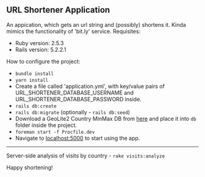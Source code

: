 ## URL Shortener Application  
An appication, which gets an url string and (possibly) shortens it. Kinda mimics the functionality of 'bit.ly' service.
Requisites:
- Ruby version: 2.5.3  
- Rails version: 5.2.2.1  

How to configure the project:
- `bundle install`
- `yarn install`
- Create a file called 'application.yml', with key/value pairs of URL_SHORTENER_DATABASE_USERNAME and URL_SHORTENER_DATABASE_PASSWORD inside.  
- `rails db:create`
- `rails db:migrate` (optionally - `rails db:seed`)
- Download a GeoLite2 Country MinMax DB from [here](https://dev.maxmind.com/geoip/geoip2/geolite2/#Downloads) and place it into `db` folder inside the project.
- `foreman start -f Procfile.dev`
- Navigate to [localhost:5000](http://localhost:5000) to start using the app.  

---
Server-side analysis of visits by country - `rake visits:analyze`

Happy shortening!

